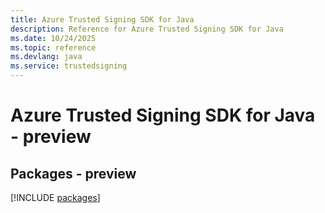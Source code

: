 ```yaml
---
title: Azure Trusted Signing SDK for Java
description: Reference for Azure Trusted Signing SDK for Java
ms.date: 10/24/2025
ms.topic: reference
ms.devlang: java
ms.service: trustedsigning
---
```

# Azure Trusted Signing SDK for Java - preview
## Packages - preview
[!INCLUDE [packages](trusted-signing-index.md)]